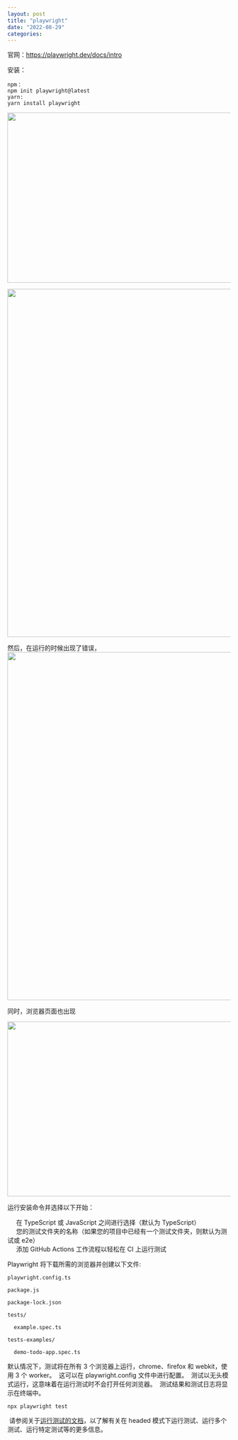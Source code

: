 ```yaml
---
layout: post
title: "playwright"
date: "2022-08-29"
categories: 
---
```

<p>官网：<a href="https://playwright.dev/docs/intro">https://playwright.dev/docs/intro</a></p>

<p>安装：</p>

<pre>
<code>npm：
npm init playwright@latest
yarn:
yarn install playwright</code></pre>

<p><img height="383" src="/uploads/ckeditor/pictures/352/image-20220829150258-1.png" width="1681" /></p>

<p><img height="784" src="/uploads/ckeditor/pictures/353/image-20220829150314-2.png" width="1705" /></p>

<p>然后，在运行的时候出现了错误，<img height="784" src="/uploads/ckeditor/pictures/354/image-20220829150334-3.png" width="1705" /></p>

<p>同时，浏览器页面也出现</p>

<p><img height="394" src="/uploads/ckeditor/pictures/355/image-20220829150415-4.png" width="1366" /></p>

<p>运行安装命令并选择以下开始：</p>

<p>&nbsp;&nbsp;&nbsp;&nbsp; 在 TypeScript 或 JavaScript 之间进行选择（默认为 TypeScript）<br />
&nbsp;&nbsp;&nbsp;&nbsp; 您的测试文件夹的名称（如果您的项目中已经有一个测试文件夹，则默认为测试或 e2e）<br />
&nbsp;&nbsp;&nbsp;&nbsp; 添加 GitHub Actions 工作流程以轻松在 CI 上运行测试</p>

<p>Playwright 将下载所需的浏览器并创建以下文件:</p>

<pre>
<code>playwright.config.ts

package.js

package-lock.json

tests/

&nbsp; example.spec.ts

tests-examples/

&nbsp; demo-todo-app.spec.ts</code></pre>

<p>默认情况下，测试将在所有 3 个浏览器上运行，chrome、firefox 和 webkit，使用 3 个 worker。&nbsp; 这可以在 playwright.config 文件中进行配置。&nbsp; 测试以无头模式运行，这意味着在运行测试时不会打开任何浏览器。&nbsp; 测试结果和测试日志将显示在终端中。</p>

<pre>
<code>npx playwright test
</code></pre>

<p>&nbsp;请参阅关于<a href="https://playwright.dev/docs/running-tests">运行测试的文档</a>，以了解有关在 headed 模式下运行测试、运行多个测试、运行特定测试等的更多信息。</p>


